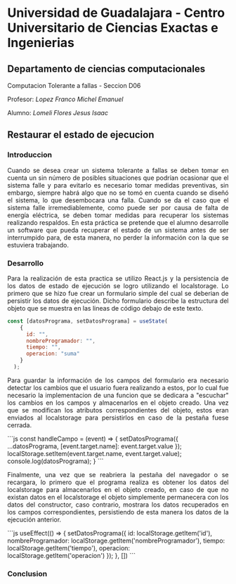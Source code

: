 # Universidad de Guadalajara - Centro Universitario de Ciencias Exactas e Ingenierias
## Departamento de ciencias computacionales
Computacion Tolerante a fallas - Seccion D06

Profesor: *Lopez Franco Michel Emanuel*

Alumno: *Lomeli Flores Jesus Isaac*

## Restaurar el estado de ejecucion

### Introduccion

<p align="justify">
  Cuando se desea crear un sistema tolerante a fallas se deben tomar en cuenta un sin número de posibles situaciones que podrían ocasionar que el sistema falle y para evitarlo es necesario tomar medidas preventivas, sin embargo, siempre habrá algo que no se tomó en cuenta cuando se diseñó el sistema, lo que desembocara una falla. Cuando se da el caso que el sistema falle irremediablemente, como puede ser por causa de falta de energía eléctrica, se deben tomar medidas para recuperar los sistemas realizando respaldos.
En esta práctica se pretende que el alumno desarrolle un software que pueda recuperar el estado de un sistema antes de ser interrumpido para, de esta manera, no perder la información con la que se estuviera trabajando.
</p>


</div>

### Desarrollo

<p align="justify">
Para la realización de esta practica se utilizo React.js y la persistencia de los datos de estado de ejecución se logro utilizando el localstorage.
Lo primero que se hizo fue crear un formulario simple del cual se deberian de persistir los datos de ejecución. Dicho formulario describe la estructura del objeto que se muestra en las lineas de código debajo de este texto.

</p>

```js
const [datosPrograma, setDatosPrograma] = useState(
    {
      id: "",
      nombreProgramador: "",
      tiempo: "",
      operacion: "suma"
    }
  );
```
<p align="justify">
Para guardar la información de los campos del formulario era necesario detectar los cambios que el usuario fuera realizando a estos, por lo cual fue necesario la implementacion de una funcion que se dedicara a
"escuchar" los cambios en los campos y almacenarlos en el objeto creado. Una vez que se modifican los atributos correspondientes del objeto, estos eran enviados al localstorage para persistirlos en caso de la pestaña fuese cerrada.
</p>
```js
const handleCampo = (event) => {
    setDatosPrograma({
    ...datosPrograma,
      [event.target.name]: event.target.value
    });
    localStorage.setItem(event.target.name, event.target.value);
    console.log(datosPrograma);
  }
```
<p align="justify">
Finalmente, una vez que se reabriera la pestaña del navegador o se recargara, lo primero que el programa realiza es obtener los datos del localstorage para almacenarlos en el objeto creado, en caso de que no existan datos en el localstorage
el objeto simplemente permanecera con los datos del constructor, caso contrario, mostrara los datos recuperados en los campos correspondientes, persistiendo de esta manera los datos de la ejecución anterior.
</p>
```js
useEffect(() => {
    setDatosPrograma({
      id: localStorage.getItem('id'),
      nombreProgramador: localStorage.getItem('nombreProgramador'),
      tiempo: localStorage.getItem('tiempo'),
      operacion: localStorage.getItem('operacion')
    });
  }, [])
```

### Conclusion
